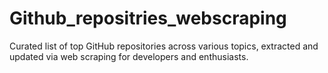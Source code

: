# Github_repositries_webscraping
Curated list of top GitHub repositories across various topics, extracted and updated via web scraping for developers and enthusiasts.
